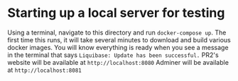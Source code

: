 # Starting up a local server for testing
Using a terminal, navigate to this directory and run `docker-compose up`.
The first time this runs, it will take several minutes to download and build various docker images.
You will know everything is ready when you see a message in the terminal that says `Liquibase: Update has been successful.`
PR2's website will be available at `http://localhost:8080`
Adminer will be available at `http://localhost:8081`
